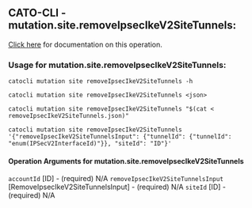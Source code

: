 
## CATO-CLI - mutation.site.removeIpsecIkeV2SiteTunnels:
[Click here](https://api.catonetworks.com/documentation/#mutation-removeIpsecIkeV2SiteTunnels) for documentation on this operation.

### Usage for mutation.site.removeIpsecIkeV2SiteTunnels:

`catocli mutation site removeIpsecIkeV2SiteTunnels -h`

`catocli mutation site removeIpsecIkeV2SiteTunnels <json>`

`catocli mutation site removeIpsecIkeV2SiteTunnels "$(cat < removeIpsecIkeV2SiteTunnels.json)"`

`catocli mutation site removeIpsecIkeV2SiteTunnels '{"removeIpsecIkeV2SiteTunnelsInput": {"tunnelId": {"tunnelId": "enum(IPSecV2InterfaceId)"}}, "siteId": "ID"}'`

#### Operation Arguments for mutation.site.removeIpsecIkeV2SiteTunnels ####
`accountId` [ID] - (required) N/A 
`removeIpsecIkeV2SiteTunnelsInput` [RemoveIpsecIkeV2SiteTunnelsInput] - (required) N/A 
`siteId` [ID] - (required) N/A 

